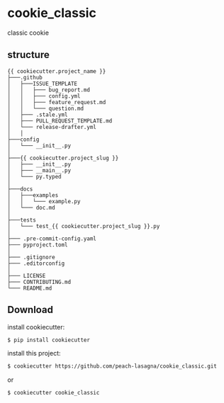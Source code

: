 # cookie_classic
classic cookie
## structure
```properties
{{ cookiecutter.project_name }}
├───.github
│   ├───ISSUE_TEMPLATE
│   │   ├─── bug_report.md
│   │   ├─── config.yml
│   │   ├─── feature_request.md
│   │   └─── question.md
│   ├─── .stale.yml
│   ├─── PULL_REQUEST_TEMPLATE.md
│   └─── release-drafter.yml
│   │
├───config
│   └─── __init__.py
│
├───{{ cookiecutter.project_slug }}
│   ├─── __init__.py
│   ├─── __main__.py
│   └─── py.typed
│
├───docs
│   ├───examples
│   │   └─── example.py
│   └─── doc.md
│
├───tests
│   └─── test_{{ cookiecutter.project_slug }}.py
│
├─── .pre-commit-config.yaml
├─── pyproject.toml
│
├─── .gitignore
├─── .editorconfig
│
├─── LICENSE
├─── CONTRIBUTING.md
└─── README.md 
```

## Download
install cookiecutter:
```sh
$ pip install cookiecutter
```
install this project:
```sh
$ cookiecutter https://github.com/peach-lasagna/cookie_classic.git
```

or

```sh
$ cookiecutter cookie_classic
```
